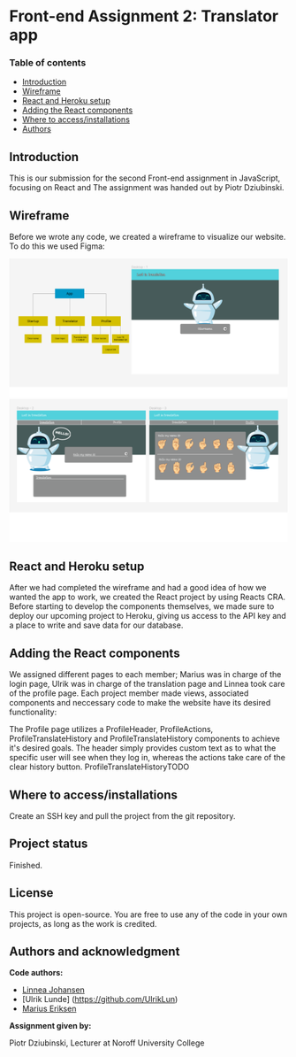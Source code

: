 # Front-end Assignment 2: Translator app

### Table of contents

- [Introduction](#introduction)
- [Wireframe](#wireframe)
- [React and Heroku setup](#react-and-heroku-setup)
- [Adding the React components](#adding-the-react-components)
- [Where to access/installations](#where-to-acces/installation)
- [Authors](#authors)
  ​
  ​

## Introduction

​This is our submission for the second Front-end assignment in JavaScript, focusing on React and
The assignment was handed out by Piotr Dziubinski.

## Wireframe

Before we wrote any code, we created a wireframe to visualize our website. To do this we used Figma:

![Wireframe1.png](./Wireframe1.png)
![Wireframe2.png](./Wireframe2.png)

## React and Heroku setup

After we had completed the wireframe and had a good idea of how we wanted the app to work, we created the React project by using Reacts CRA. Before starting to develop the components themselves, we made sure to deploy our upcoming project to Heroku, giving us access to the API key and a place to write and save data for our database.

## Adding the React components

We assigned different pages to each member; Marius was in charge of the login page, Ulrik was in charge of the translation page and Linnea took care of the profile page. Each project member made views, associated components and neccessary code to make the website have its desired functionality:

The Profile page utilizes ​a ProfileHeader, ProfileActions, ProfileTranslateHistory and ProfileTranslateHistory components to achieve it's desired goals. The header simply provides custom text as to what the specific user will see when they log in, whereas the actions take care of the clear history button.
ProfileTranslateHistoryTODO
​

## Where to access/installations

Create an SSH key and pull the project from the git repository.

## Project status

Finished.
​

## License

This project is open-source. You are free to use any of the code in your own projects, as long as the work is credited.
​

## Authors and acknowledgment

**Code authors:**

- [Linnea Johansen](https://gitlab.com/LinneaJohansen)
- [Ulrik Lunde] (https://github.com/UlrikLun)
- [Marius Eriksen](https://github.com/Legazzzy)

**Assignment given by:**

Piotr Dziubinski, Lecturer at Noroff University College

